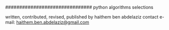 ###############################
python algorithms selections

written, contributed, revised, published by haithem ben abdelaziz
contact e-mail: haithem.ben.abdelaziz@gmail.com




